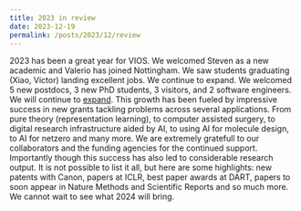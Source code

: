 ```yaml
---
title: 2023 in review
date: 2023-12-19
permalink: /posts/2023/12/review
---
```


2023 has been a great year for VIOS.  We welcomed Steven as a new academic and Valerio has joined Nottingham. We saw students graduating (Xiao, Victor) landing excellent jobs. We continue to expand. We welcomed 5 new postdocs, 3 new PhD students, 3 visitors, and 2 software engineers. We will continue to [expand](/join_us/). 
This growth has been fueled by impressive success in new grants tackling problems across several applications. From pure theory (representation learning), to computer assisted surgery, to digital research infrastructure aided by AI, to using AI for molecule design, to AI for netzero and many more.  We are extremely gratefull to our collaborators and the funding agencies for the continued support.
Importantly though this success has also led to considerable research output. It is not possible to list it all, but here are some highlights: new patents with Canon, papers at ICLR, best paper awards at DART, papers to soon appear in Nature Methods and Scientific Reports and so much more.  We cannot wait to see what 2024 will bring.   
